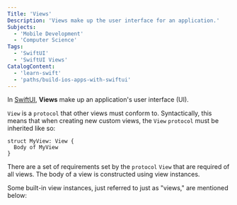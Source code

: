 ```yaml
---
Title: 'Views'
Description: 'Views make up the user interface for an application.'
Subjects:
  - 'Mobile Development'
  - 'Computer Science'
Tags:
  - 'SwiftUI'
  - 'SwiftUI Views'
CatalogContent:
  - 'learn-swift'
  - 'paths/build-ios-apps-with-swiftui'
---
```


In [SwiftUI](https://www.codecademy.com/resources/docs/swiftui), **Views** make up an application's user interface (UI).

`View` is a `protocol` that other views must conform to. Syntactically, this means that when creating new custom views, the `View` `protocol` must be inherited like so:

```pseudo
struct MyView: View {
  Body of MyView
}
```

There are a set of requirements set by the `protocol` `View` that are required of all views. The body of a view is constructed using view instances.

Some built-in view instances, just referred to just as "views," are mentioned below:
